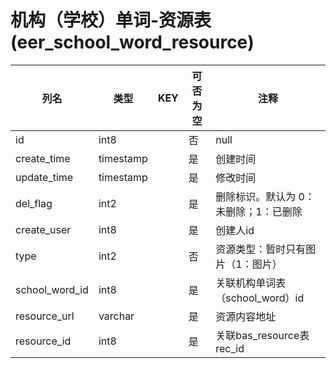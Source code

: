 # 机构（学校）单词-资源表(eer_school_word_resource)
| 列名   | 类型   | KEY  | 可否为空 | 注释   |
| ---- | ---- | ---- | ---- | ---- |
|id|int8||否|null|
|create_time|timestamp||是|创建时间|
|update_time|timestamp||是|修改时间|
|del_flag|int2||是|删除标识。默认为 0：未删除；1：已删除|
|create_user|int8||是|创建人id|
|type|int2||否|资源类型：暂时只有图片（1：图片）|
|school_word_id|int8||是|关联机构单词表（school_word）id|
|resource_url|varchar||是|资源内容地址|
|resource_id|int8||是|关联bas_resource表rec_id|
